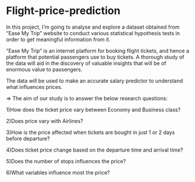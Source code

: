 # Flight-price-prediction

In this project, I'm going to analyse and explore a dataset obtained from “Ease My Trip” website to conduct various statistical hypothesis tests in order to get meaningful information from it.

“Ease My Trip” is an internet platform for booking flight tickets, and hence a platform that potential passengers use to buy tickets. A thorough study of the data will aid in the discovery of valuable insights that will be of enormous value to passengers.

The data will be used to make an accurate salary predictor to understand what influences prices.

=> The aim of our study is to answer the below research questions:

1)How does the ticket price vary between Economy and Business class?

2)Does price vary with Airlines?

3)How is the price affected when tickets are bought in just 1 or 2 days before departure?

4)Does ticket price change based on the departure time and arrival time?

5)Does the number of stops influences the price?

6)What variables influence most the price?
